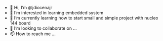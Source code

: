 - 👋 Hi, I’m @jdiocenajr
- 👀 I’m interested in learning embedded system
- 🌱 I’m currently learning how to start small and simple project with nucleo 144 board
- 💞️ I’m looking to collaborate on ...
- 📫 How to reach me ...

<!---
jdiocenajr/jdiocenajr is a ✨ special ✨ repository because its `README.md` (this file) appears on your GitHub profile.
You can click the Preview link to take a look at your changes.
--->
